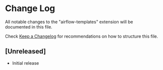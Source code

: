 # Change Log

All notable changes to the "airflow-templates" extension will be documented in this file.

Check [Keep a Changelog](http://keepachangelog.com/) for recommendations on how to structure this file.

## [Unreleased]

- Initial release